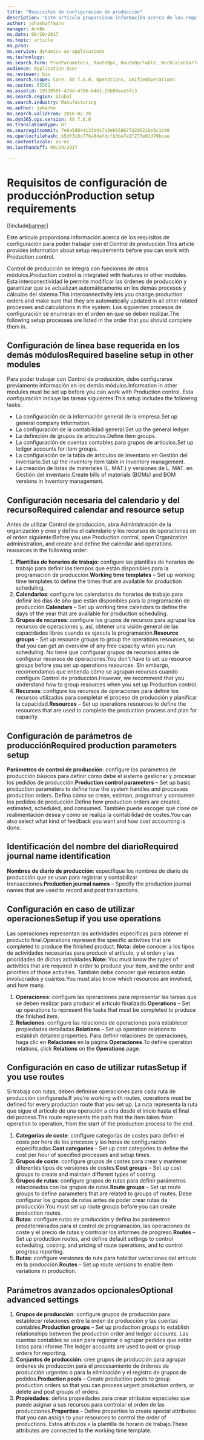 ```yaml
---
title: "Requisitos de configuración de producción"
description: "Este artículo proporciona información acerca de los requisitos de configuración para poder trabajar con el Control de producción."
author: johanhoffmann
manager: AnnBe
ms.date: 06/20/2017
ms.topic: article
ms.prod: 
ms.service: dynamics-ax-applications
ms.technology: 
ms.search.form: ProdParameters, RouteOpr, RouteOprTable, WorkCalendarTable, WorkTimeTable, WrkCtrTable
audience: Application User
ms.reviewer: bis
ms.search.scope: Core, AX 7.0.0, Operations, UnifiedOperations
ms.custom: 55561
ms.assetid: 1953059f-478d-4706-b461-25b89ace5fc3
ms.search.region: Global
ms.search.industry: Manufacturing
ms.author: johanho
ms.search.validFrom: 2016-02-28
ms.dyn365.ops.version: AX 7.0.0
ms.translationtype: HT
ms.sourcegitcommit: 7e0a5d044133b917a3eb9386773205218e5c1b40
ms.openlocfilehash: b5df3c6c776a8dafdcfb3be7e2f273e01d70bcae
ms.contentlocale: es-es
ms.lasthandoff: 09/29/2017

---
```


# <a name="production-setup-requirements"></a><span data-ttu-id="e32e9-103">Requisitos de configuración de producción</span><span class="sxs-lookup"><span data-stu-id="e32e9-103">Production setup requirements</span></span>

[!include[banner](../includes/banner.md)]


<span data-ttu-id="e32e9-104">Este artículo proporciona información acerca de los requisitos de configuración para poder trabajar con el Control de producción.</span><span class="sxs-lookup"><span data-stu-id="e32e9-104">This article provides information about setup requirements before you can work with Production control.</span></span> 

<span data-ttu-id="e32e9-105">Control de producción se integra con funciones de otros módulos.</span><span class="sxs-lookup"><span data-stu-id="e32e9-105">Production control is integrated with features in other modules.</span></span> <span data-ttu-id="e32e9-106">Esta interconectividad le permite modificar las órdenes de producción y garantizar que se actualizan automáticamente en los demás procesos y cálculos del sistema.</span><span class="sxs-lookup"><span data-stu-id="e32e9-106">This interconnectivity lets you change production orders and make sure that they are automatically updated in all other related processes and calculations in the system.</span></span> <span data-ttu-id="e32e9-107">Los siguientes procesos de configuración se enumeran en el orden en que se deben realizar.</span><span class="sxs-lookup"><span data-stu-id="e32e9-107">The following setup processes are listed in the order that you should complete them in.</span></span>

## <a name="required-baseline-setup-in-other-modules"></a><span data-ttu-id="e32e9-108">Configuración de línea base requerida en los demás módulos</span><span class="sxs-lookup"><span data-stu-id="e32e9-108">Required baseline setup in other modules</span></span>
<span data-ttu-id="e32e9-109">Para poder trabajar con Control de producción, debe configurarse previamente información en los demás módulos.</span><span class="sxs-lookup"><span data-stu-id="e32e9-109">Information in other modules must be set up before you can work with Production control.</span></span> <span data-ttu-id="e32e9-110">Esta configuración incluye las tareas siguientes:</span><span class="sxs-lookup"><span data-stu-id="e32e9-110">This setup includes the following tasks:</span></span>

-   <span data-ttu-id="e32e9-111">La configuración de la información general de la empresa.</span><span class="sxs-lookup"><span data-stu-id="e32e9-111">Set up general company information.</span></span>
-   <span data-ttu-id="e32e9-112">La configuración de la contabilidad general.</span><span class="sxs-lookup"><span data-stu-id="e32e9-112">Set up the general ledger.</span></span>
-   <span data-ttu-id="e32e9-113">La definición de grupos de artículos.</span><span class="sxs-lookup"><span data-stu-id="e32e9-113">Define item groups.</span></span>
-   <span data-ttu-id="e32e9-114">La configuración de cuentas contables para grupos de artículos.</span><span class="sxs-lookup"><span data-stu-id="e32e9-114">Set up ledger accounts for item groups.</span></span>
-   <span data-ttu-id="e32e9-115">La configuración de la tabla de artículos de inventario en Gestión del inventario.</span><span class="sxs-lookup"><span data-stu-id="e32e9-115">Set up the inventory item table in Inventory management.</span></span>
-   <span data-ttu-id="e32e9-116">La creación de listas de materiales (L. MAT.) y versiones de L. MAT. en Gestión del inventario.</span><span class="sxs-lookup"><span data-stu-id="e32e9-116">Create bills of materials (BOMs) and BOM versions in Inventory management.</span></span>

## <a name="required-calendar-and-resource-setup"></a><span data-ttu-id="e32e9-117">Configuración necesaria del calendario y del recurso</span><span class="sxs-lookup"><span data-stu-id="e32e9-117">Required calendar and resource setup</span></span>
<span data-ttu-id="e32e9-118">Antes de utilizar Control de producción, abra Administración de la organización y cree y defina el calendario y los recursos de operaciones en el orden siguiente:</span><span class="sxs-lookup"><span data-stu-id="e32e9-118">Before you use Production control, open Organization administration, and create and define the calendar and operations resources in the following order:</span></span>

1.  <span data-ttu-id="e32e9-119">**Plantillas de horarios de trabajo**: configure las plantillas de horarios de trabajo para definir los tiempos que están disponibles para la programación de producción.</span><span class="sxs-lookup"><span data-stu-id="e32e9-119">**Working time templates** – Set up working time templates to define the times that are available for production scheduling.</span></span>
2.  <span data-ttu-id="e32e9-120">**Calendarios**: configure los calendarios de horarios de trabajo para definir los días de año que están disponibles para la programación de producción.</span><span class="sxs-lookup"><span data-stu-id="e32e9-120">**Calendars** – Set up working time calendars to define the days of the year that are available for production scheduling.</span></span>
3.  <span data-ttu-id="e32e9-121">**Grupos de recursos**: configure los grupos de recursos para agrupar los recursos de operaciones y, así, obtener una visión general de las capacidades libres cuando se ejecuta la programación.</span><span class="sxs-lookup"><span data-stu-id="e32e9-121">**Resource groups** – Set up resource groups to group the operations resources, so that you can get an overview of any free capacity when you run scheduling.</span></span> <span data-ttu-id="e32e9-122">No tiene que configurar grupos de recursos antes de configurar recursos de operaciones.</span><span class="sxs-lookup"><span data-stu-id="e32e9-122">You don't have to set up resource groups before you set up operations resources.</span></span> <span data-ttu-id="e32e9-123">Sin embargo, recomendamos que entienda cómo se agrupan recursos cuando configura Control de producción.</span><span class="sxs-lookup"><span data-stu-id="e32e9-123">However, we recommend that you understand how to group resources when you set up Production control.</span></span>
4.  <span data-ttu-id="e32e9-124">**Recursos**: configure los recursos de operaciones para definir los recursos utilizados para completar el proceso de producción y planificar la capacidad.</span><span class="sxs-lookup"><span data-stu-id="e32e9-124">**Resources** – Set up operations resources to define the resources that are used to complete the production process and plan for capacity.</span></span>

## <a name="required-production-parameters-setup"></a><span data-ttu-id="e32e9-125">Configuración de parámetros de producción</span><span class="sxs-lookup"><span data-stu-id="e32e9-125">Required production parameters setup</span></span>
<span data-ttu-id="e32e9-126">**Parámetros de control de producción**: configure los parámetros de producción básicos para definir cómo debe el sistema gestionar y procesar los pedidos de producción.</span><span class="sxs-lookup"><span data-stu-id="e32e9-126">**Production control parameters** – Set up basic production parameters to define how the system handles and processes production orders.</span></span> <span data-ttu-id="e32e9-127">Defina cómo se crean, estiman, programan y consumen los pedidos de producción.</span><span class="sxs-lookup"><span data-stu-id="e32e9-127">Define how production orders are created, estimated, scheduled, and consumed.</span></span> <span data-ttu-id="e32e9-128">También puede escoger qué clase de realimentación desea y cómo se realiza la contabilidad de costes.</span><span class="sxs-lookup"><span data-stu-id="e32e9-128">You can also select what kind of feedback you want and how cost accounting is done.</span></span>

## <a name="required-journal-name-identification"></a><span data-ttu-id="e32e9-129">Identificación del nombre del diario</span><span class="sxs-lookup"><span data-stu-id="e32e9-129">Required journal name identification</span></span>
<span data-ttu-id="e32e9-130">**Nombres de diario de producción**: especifique los nombres de diario de producción que se usan para registrar y contabilizar transacciones.</span><span class="sxs-lookup"><span data-stu-id="e32e9-130">**Production journal names** – Specify the production journal names that are used to record and post transactions.</span></span>

## <a name="setup-if-you-use-operations"></a><span data-ttu-id="e32e9-131">Configuración en caso de utilizar operaciones</span><span class="sxs-lookup"><span data-stu-id="e32e9-131">Setup if you use operations</span></span>
<span data-ttu-id="e32e9-132">Las operaciones representan las actividades específicas para obtener el producto final.</span><span class="sxs-lookup"><span data-stu-id="e32e9-132">Operations represent the specific activities that are completed to produce the finished product.</span></span> <span data-ttu-id="e32e9-133">**Nota:** debe conocer a los tipos de actividades necesarias para producir el artículo, y el orden y las prioridades de dichas actividades.</span><span class="sxs-lookup"><span data-stu-id="e32e9-133">**Note:** You must know the types of activities that are required in order to produce your item, and the order and priorities of those activities.</span></span> <span data-ttu-id="e32e9-134">También debe conocer qué recursos están involucrados y cuántos.</span><span class="sxs-lookup"><span data-stu-id="e32e9-134">You must also know which resources are involved, and how many.</span></span>

1.  <span data-ttu-id="e32e9-135">**Operaciones**: configure las operaciones para representar las tareas que se deben realizar para producir el artículo finalizado.</span><span class="sxs-lookup"><span data-stu-id="e32e9-135">**Operations** – Set up operations to represent the tasks that must be completed to produce the finished item.</span></span>
2.  <span data-ttu-id="e32e9-136">**Relaciones**: configure las relaciones de operaciones para establecer propiedades detalladas.</span><span class="sxs-lookup"><span data-stu-id="e32e9-136">**Relations** – Set up operation relations to establish detailed properties.</span></span> <span data-ttu-id="e32e9-137">Para definir relaciones de operaciones, haga clic en **Relaciones** en la página **Operaciones**.</span><span class="sxs-lookup"><span data-stu-id="e32e9-137">To define operation relations, click **Relations** on the **Operations** page.</span></span>

## <a name="setup-if-you-use-routes"></a><span data-ttu-id="e32e9-138">Configuración en caso de utilizar rutas</span><span class="sxs-lookup"><span data-stu-id="e32e9-138">Setup if you use routes</span></span>
<span data-ttu-id="e32e9-139">Si trabaja con rutas, deben definirse operaciones para cada ruta de producción configurada.</span><span class="sxs-lookup"><span data-stu-id="e32e9-139">If you're working with routes, operations must be defined for every production route that you set up.</span></span> <span data-ttu-id="e32e9-140">La ruta representa la ruta que sigue el artículo de una operación a otra desde el inicio hasta el final del proceso.</span><span class="sxs-lookup"><span data-stu-id="e32e9-140">The route represents the path that the item takes from operation to operation, from the start of the production process to the end.</span></span>

1.  <span data-ttu-id="e32e9-141">**Categorías de coste**: configure categorías de costes para definir el coste por hora de los procesos y las horas de configuración especificadas.</span><span class="sxs-lookup"><span data-stu-id="e32e9-141">**Cost categories** – Set up cost categories to define the cost per hour of specified processes and setup times.</span></span>
2.  <span data-ttu-id="e32e9-142">**Grupos de coste**: configure grupos de costes para crear y mantener diferentes tipos de versiones de costes.</span><span class="sxs-lookup"><span data-stu-id="e32e9-142">**Cost groups** – Set up cost groups to create and maintain different types of costing.</span></span>
3.  <span data-ttu-id="e32e9-143">**Grupos de rutas**: configure grupos de rutas para definir parámetros relacionados con los grupos de rutas.</span><span class="sxs-lookup"><span data-stu-id="e32e9-143">**Route groups** – Set up route groups to define parameters that are related to groups of routes.</span></span> <span data-ttu-id="e32e9-144">Debe configurar los grupos de rutas antes de poder crear rutas de producción.</span><span class="sxs-lookup"><span data-stu-id="e32e9-144">You must set up route groups before you can create production routes.</span></span>
4.  <span data-ttu-id="e32e9-145">**Rutas**: configure rutas de producción y defina los parámetros predeterminados para el control de programación, las operaciones de coste y el precio de rutas y controlar los informes de progreso.</span><span class="sxs-lookup"><span data-stu-id="e32e9-145">**Routes** – Set up production routes, and define default settings to control scheduling, costing, and pricing of route operations, and to control progress reporting.</span></span>
5.  <span data-ttu-id="e32e9-146">**Rutas**: configure versiones de ruta para habilitar variaciones del artículo en la producción.</span><span class="sxs-lookup"><span data-stu-id="e32e9-146">**Routes** – Set up route versions to enable item variations in production.</span></span>

## <a name="optional-advanced-settings"></a><span data-ttu-id="e32e9-147">Parámetros avanzados opcionales</span><span class="sxs-lookup"><span data-stu-id="e32e9-147">Optional advanced settings</span></span>
1.  <span data-ttu-id="e32e9-148">**Grupos de producción**: configure grupos de producción para establecer relaciones entre la orden de producción y las cuentas contables.</span><span class="sxs-lookup"><span data-stu-id="e32e9-148">**Production groups** – Set up production groups to establish relationships between the production order and ledger accounts.</span></span> <span data-ttu-id="e32e9-149">Las cuentas contables se usan para registrar o agrupar pedidos que están listos para informe.</span><span class="sxs-lookup"><span data-stu-id="e32e9-149">The ledger accounts are used to post or group orders for reporting.</span></span>
2.  <span data-ttu-id="e32e9-150">**Conjuntos de producción**: cree grupos de producción para agrupar órdenes de producción para el procesamiento de órdenes de producción urgentes o para la eliminación y el registro de grupos de pedidos.</span><span class="sxs-lookup"><span data-stu-id="e32e9-150">**Production pools** – Create production pools to group production orders so that you can process urgent production orders, or delete and post groups of orders.</span></span>
3.  <span data-ttu-id="e32e9-151">**Propiedades**: defina propiedades para crear atributos especiales que puede asignar a sus recursos para controlar el orden de las producciones.</span><span class="sxs-lookup"><span data-stu-id="e32e9-151">**Properties** – Define properties to create special attributes that you can assign to your resources to control the order of productions.</span></span> <span data-ttu-id="e32e9-152">Estos atributos x la plantilla de horario de trabajo.</span><span class="sxs-lookup"><span data-stu-id="e32e9-152">These attributes are connected to the working time template.</span></span>





